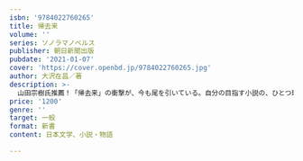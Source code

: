 ```yaml
---
isbn: '9784022760265'
title: 帰去来
volume: ''
series: ソノラマノベルス
publisher: 朝日新聞出版
pubdate: '2021-01-07'
cover: 'https://cover.openbd.jp/9784022760265.jpg'
author: 大沢在昌／著
description: >-
  山田宗樹氏推薦！「帰去来」の衝撃が、今も尾を引いている。自分の目指す小説の、ひとつ理想形を見た気がする。警視庁捜査一課の“お荷物刑事”志麻由子は、連続殺人犯の捜査中に、何者かに首を絞められ気を失う。目覚めたのは異次元の「光和27年のアジア連邦・日本本共和国・東京市」だった……。その世界に存在するもう一人の自分は、異例の出世をした“東京市警のエリート警視”だった。彼女は闇組織から命を狙われ、警察内部でも汚職警官の摘発など、非情な捜査方法が非難を浴び、孤立無援であることを知る。戸惑いながらも志麻由子は、光和27年の東京市で“エリート警視”になりすます。やがて、由子が異次元へタイムスリップした理由がわかってくる。元の世界に戻るには事件を解決するしかなかった。この世界の本当の彼女はどこへ消えたのか？　由子は元の世界へ戻ることができるのか？　大沢在昌、作家生活40周年記念の1冊として書かれたパラレルワールド警察小説。執筆10年に及ぶ大長編、ノベルズ版で刊行?
price: '1200'
genre: ''
target: 一般
format: 新書
content: 日本文学、小説・物語

---
```

